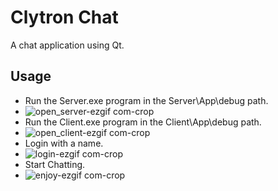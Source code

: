 # Clytron Chat
A chat application using Qt.

## Usage
- Run the Server.exe program in the Server\App\debug path.
- 
  ![open_server-ezgif com-crop](https://github.com/user-attachments/assets/c519be50-f598-409d-b525-0af5a555a008)
- Run the Client.exe program in the Client\App\debug path.
- 
  ![open_client-ezgif com-crop](https://github.com/user-attachments/assets/908a5df5-016f-4d09-ad9b-8f14d3d25e98)
- Login with a name.
- 
  ![login-ezgif com-crop](https://github.com/user-attachments/assets/ed6a34bb-73e4-4a16-848d-f99a86b7b933)
- Start Chatting.
- 
  ![enjoy-ezgif com-crop](https://github.com/user-attachments/assets/8b9d58c1-2f9a-44b9-ada7-40c25999f226)
